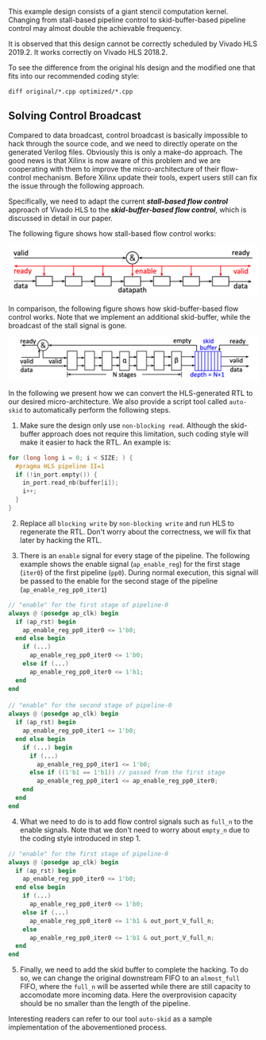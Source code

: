 This example design consists of a giant stencil computation kernel. Changing from stall-based pipeline control to skid-buffer-based pipeline control may almost double the achievable frequency.

It is observed that this design cannot be correctly scheduled by Vivado HLS 2019.2. It works correctly on Vivado HLS 2018.2.

To see the difference from the original hls design and the modified one that fits into our recommended coding style:
```
diff original/*.cpp optimized/*.cpp
```

## Solving Control Broadcast

Compared to data broadcast, control broadcast is basically impossible to hack through the source code, and we need to directly operate on the generated Verilog files. Obviously this is only a make-do approach. The good news is that Xilinx is now aware of this problem and we are cooperating with them to improve the micro-architecture of their flow-control mechanism.
Before Xilinx update their tools, expert users still can fix the issue through the following approach. 

Specifically, we need to adapt the current ***stall-based flow control*** approach of Vivado HLS to the ***skid-buffer-based flow control***, which is discussed in detail in our paper. 

The following figure shows how stall-based flow control works:

![stall-pipeline](https://github.com/Licheng-Guo/vivado-hls-broadcast-optimization/blob/master/ctrl_broadcast/eg1_stencil_computation/stall-pipeline.png)

In comparison, the following figure shows how skid-buffer-based flow control works. Note that we implement an additional skid-buffer, while the broadcast of the stall signal is gone.

![skid-buffer-pipeline](https://github.com/Licheng-Guo/vivado-hls-broadcast-optimization/blob/master/ctrl_broadcast/eg1_stencil_computation/skid-buffer-pipeline.png)

In the following we present how we can convert the HLS-generated RTL to our desired micro-architecture. We also provide a script tool called ```auto-skid``` to automatically perform the following steps.

1. Make sure the design only use ```non-blocking read```. Although the skid-buffer approach does not require this limitation, such coding style will make it easier to hack the RTL. An example is:
```c++
for (long long i = 0; i < SIZE; ) {
  #pragma HLS pipeline II=1
  if (!in_port.empty()) {
    in_port.read_nb(buffer[i]);
    i++;
  }
}
```

2. Replace all ```blocking write``` by ```non-blocking write``` and run HLS to regenerate the RTL. Don't worry about the correctness, we will fix that later by hacking the RTL.

3. There is an ```enable``` signal for every stage of the pipeline. The following example shows the enable signal (```ap_enable_reg```) for the first stage (```iter0```) of the first pipeline (```pp0```). During normal execution, this signal will be passed to the enable for the second stage of the pipeline (```ap_enable_reg_pp0_iter1```)

```Verilog
// "enable" for the first stage of pipeline-0
always @ (posedge ap_clk) begin
  if (ap_rst) begin
    ap_enable_reg_pp0_iter0 <= 1'b0;
  end else begin
    if (...)
      ap_enable_reg_pp0_iter0 <= 1'b0;
    else if (...)
      ap_enable_reg_pp0_iter0 <= 1'b1;
  end
end

// "enable" for the second stage of pipeline-0
always @ (posedge ap_clk) begin
  if (ap_rst) begin
    ap_enable_reg_pp0_iter1 <= 1'b0;
  end else begin
    if (...) begin
      if (...)
        ap_enable_reg_pp0_iter1 <= 1'b0;
      else if ((1'b1 == 1'b1)) // passed from the first stage
        ap_enable_reg_pp0_iter1 <= ap_enable_reg_pp0_iter0;
    end
  end
end
```

4. What we need to do is to add flow control signals such as ```full_n``` to the enable signals. Note that we don't need to worry about ```empty_n``` due to the coding style introduced in step 1.

```Verilog
// "enable" for the first stage of pipeline-0
always @ (posedge ap_clk) begin
  if (ap_rst) begin
    ap_enable_reg_pp0_iter0 <= 1'b0;
  end else begin
    if (...)
      ap_enable_reg_pp0_iter0 <= 1'b0;
    else if (...)
      ap_enable_reg_pp0_iter0 <= 1'b1 & out_port_V_full_n;
    else 
      ap_enable_reg_pp0_iter0 <= 1'b1 & out_port_V_full_n;
  end
end
```

5. Finally, we need to add the skid buffer to complete the hacking. To do so, we can change the original downstream FIFO to an ```almost_full``` FIFO, where the ```full_n``` will be asserted while there are still capacity to accomodate more incoming data. Here the overprovision capacity should be no smaller than the length of the pipeline.

Interesting readers can refer to our tool ```auto-skid``` as a sample implementation of the abovementioned process.
